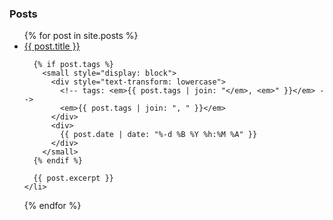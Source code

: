 ### Posts
<ul>
  {% for post in site.posts %}
    <li>
      <a href="{{ post.url }}">{{ post.title }}</a>
      
      {% if post.tags %}
        <small style="display: block">
          <div style="text-transform: lowercase">
            <!-- tags: <em>{{ post.tags | join: "</em>, <em>" }}</em> -->
            <em>{{ post.tags | join: ", " }}</em>
          </div>
          <div>
            {{ post.date | date: "%-d %B %Y %h:%M %A" }}
          </div>
        </small>
      {% endif %}
            
      {{ post.excerpt }}
    </li>
  {% endfor %}
</ul>
